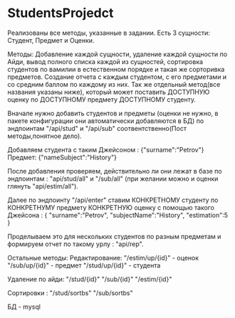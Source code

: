 # StudentsProjedct

Реализованы все методы, указанные в задании.
Есть 3 сущности: Студент, Предмет и Оценки.

Методы:
Добавление каждой сущности, удаление каждой сущности по Айди, вывод полного списка каждой из сущностей,
сортировка студентов по вамилии в естественном порядке и такая же сорторивка предметов. Создание отчета с каждым студентом,
с его предметами и со средним баллом по каждому из них.
Так же отдельный метод(все названия указаны ниже), который может поставить ДОСТУПНУЮ оценку по ДОСТУПНОМУ предмету ДОСТУПНОМУ студенту.

Вначале нужно добавить студентов и предметы (оценки не нужно, в пакете конфигурации они автоматически добавляются в БД) по 
эндпоинтам "/api/stud" и "/api/sub" соотвентственно(Пост методы,понятное дело).

Добавляем студента с таким Джейсоном : {"surname":"Petrov"}
Предмет: {"nameSubject":"History"}

После добавления проверяем, действительно ли они лежат в базе по эндпоинтам : "api/stud/all" и "/sub/all" (при желании можно и оценки глянуть "api/estim/all").

Далее по эндпоинту "/api/enter" ставим КОНКРЕТНОМУ студенту по КОНКРЕТНУМУ предмету КОНКРЕТНУЮ оценку с помощью такого Джейсона :
    {
    "surname":"Petrov",
    "subjectName":"History",
    "estimation":5
    }
    
Проделываем это для нескольких студентов по разным предметам и формируем отчет по такому урлу : "api/rep".

Остальные методы:
Редактирование: "/estim/up/{id}" - оценок
                "/sub/up/{id}" - предмет
                "/stud/up/{id}" - студента
                
Удаление по айди: "/stud/{id}"
                  "/sub/{id}"
                  "/estim/{id}"
                  
Сортировки :    "/stud/sortbs"
                "/sub/sortbs"
                
БД - mysql
